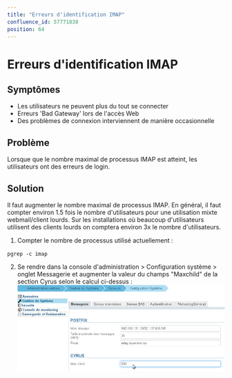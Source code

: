```yaml
---
title: "Erreurs d'identification IMAP"
confluence_id: 57771838
position: 64
---
```

# Erreurs d'identification IMAP


## Symptômes

- Les utilisateurs ne peuvent plus du tout se connecter
- Erreurs 'Bad Gateway' lors de l'accès Web
- Des problèmes de connexion interviennent de manière occasionnelle


## Problème

Lorsque que le nombre maximal de processus IMAP est atteint, les utilisateurs ont des erreurs de login.

## Solution

Il faut augmenter le nombre maximal de processus IMAP.
En général, il faut compter environ 1.5 fois le nombre d'utilisateurs pour une utilisation mixte webmail/client lourds. Sur les installations où beaucoup d'utilisateurs utilisent des clients lourds on comptera environ 3x le nombre d'utilisateurs.

1. Compter le nombre de processus utilisé actuellement :


```
pgrep -c imap
```


2. Se rendre dans la console d'administration > Configuration système > onglet Messagerie et augmenter la valeur du champs "Maxchild" de la section Cyrus selon le calcul ci-dessus :![](../../attachments/57771838/57771840.png)


